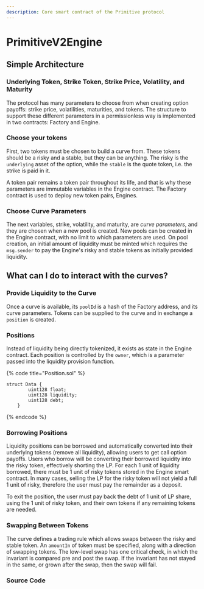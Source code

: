 ```yaml
---
description: Core smart contract of the Primitive protocol
---
```


# PrimitiveV2Engine

## Simple Architecture

### Underlying Token, Strike Token, Strike Price, Volatility, and Maturity

The protocol has many parameters to choose from when creating option payoffs: strike price, volatilities, maturities, and tokens. The structure to support these different parameters in a permissionless way is implemented in two contracts: Factory and Engine.

### Choose your tokens

First, two tokens must be chosen to build a curve from. These tokens should be a risky and a stable, but they can be anything. The risky is the `underlying` asset of the option, while the `stable` is the quote token, i.e. the strike is paid in it.

A token pair remains a token pair throughout its life, and that is why these parameters are immutable variables in the Engine contract. The Factory contract is used to deploy new token pairs, Engines.

### Choose Curve Parameters

The next variables, strike, volatility, and maturity, are _curve parameters_, and they are chosen when a new pool is created. New pools can be created in the Engine contract, with no limit to which parameters are used. On pool creation, an initial amount of liquidity must be minted which requires the `msg.sender` to pay the Engine's risky and stable tokens as initially provided liquidity.

## What can I do to interact with the curves?

### Provide Liquidity to the Curve

Once a curve is available, its `poolId` is a hash of the Factory address, and its curve parameters. Tokens can be supplied to the curve and in exchange a `position` is created. 

### Positions

Instead of liquidity being directly tokenized, it exists as state in the Engine contract. Each position is controlled by the `owner`, which is a parameter passed into the liquidity provision function.

{% code title="Position.sol" %}
```text
struct Data {
        uint128 float;
        uint128 liquidity;
        uint128 debt;
    }
```
{% endcode %}

### Borrowing Positions

Liquidity positions can be borrowed and automatically converted into their underlying tokens \(remove all liquidity\), allowing users to get call option payoffs. Users who borrow will be converting their borrowed liquidity into the risky token, effectively shorting the LP. For each 1 unit of liquidity borrowed, there must be 1 unit of risky tokens stored in the Engine smart contract. In many cases, selling the LP for the risky token will not yield a full 1 unit of risky, therefore the user must pay the remainder as a deposit.

To exit the position, the user must pay back the debt of 1 unit of LP share, using the 1 unit of risky token, and their own tokens if any remaining tokens are needed.

### Swapping Between Tokens

The curve defines a trading rule which allows swaps between the risky and stable token. An `amountIn` of token must be specified, along with a direction of swapping tokens. The low-level swap has one critical check, in which the invariant is compared pre and post the swap. If the invariant has not stayed in the same, or grown after the swap, then the swap will fail.



### Source Code

